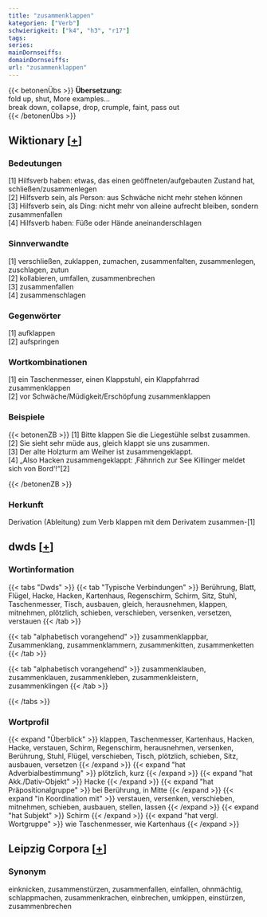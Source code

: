 ```yaml
---
title: "zusammenklappen"
kategorien: ["Verb"]
schwierigkeit: ["k4", "h3", "r17"]
tags:
series:
mainDornseiffs:
domainDornseiffs:
url: "zusammenklappen"
---
```


{{< betonenÜbs >}}
**Übersetzung:**  
fold up, shut, More examples...  
break down, collapse, drop, crumple, faint, pass out  
{{< /betonenÜbs >}}

## Wiktionary [[+](https://de.wiktionary.org/wiki/zusammenklappen)]

### Bedeutungen
[1] Hilfsverb haben: etwas, das einen geöffneten/aufgebauten Zustand hat, schließen/zusammenlegen  
[2] Hilfsverb sein, als Person: aus Schwäche nicht mehr stehen können  
[3] Hilfsverb sein, als Ding: nicht mehr von alleine aufrecht bleiben, sondern zusammenfallen  
[4] Hilfsverb haben: Füße oder Hände aneinanderschlagen  

### Sinnverwandte
[1] verschließen, zuklappen, zumachen, zusammenfalten, zusammenlegen, zuschlagen, zutun  
[2] kollabieren, umfallen, zusammenbrechen  
[3] zusammenfallen  
[4] zusammenschlagen  

### Gegenwörter
[1] aufklappen  
[2] aufspringen  

### Wortkombinationen
[1] ein Taschenmesser, einen Klappstuhl, ein Klappfahrrad zusammenklappen  
[2] vor Schwäche/Müdigkeit/Erschöpfung zusammenklappen  

### Beispiele
{{< betonenZB >}}
[1] Bitte klappen Sie die Liegestühle selbst zusammen.  
[2] Sie sieht sehr müde aus, gleich klappt sie uns zusammen.  
[3] Der alte Holzturm am Weiher ist zusammengeklappt.  
[4] „Also Hacken zusammengeklappt: ‚Fähnrich zur See Killinger meldet sich von Bord‘!“[2]  

{{< /betonenZB >}}
### Herkunft
Derivation (Ableitung) zum Verb klappen mit dem Derivatem zusammen-[1]  



## dwds [[+](https://www.dwds.de/wb/zusammenklappen)]

### Wortinformation
{{< tabs "Dwds" >}}
{{< tab "Typische Verbindungen" >}}
Berührung, Blatt, Flügel, Hacke, Hacken, Kartenhaus, Regenschirm, Schirm, Sitz, Stuhl, Taschenmesser, Tisch, ausbauen, gleich, herausnehmen, klappen, mitnehmen, plötzlich, schieben, verschieben, versenken, versetzen, verstauen
{{< /tab >}}

{{< tab "alphabetisch vorangehend" >}}
zusammenklappbar, Zusammenklang, zusammenklammern, zusammenkitten, zusammenketten
{{< /tab >}}

{{< tab "alphabetisch vorangehend" >}}
zusammenklauben, zusammenklauen, zusammenkleben, zusammenkleistern, zusammenklingen
{{< /tab >}}

{{< /tabs >}}

### Wortprofil
{{< expand "Überblick" >}} klappen, Taschenmesser, Kartenhaus, Hacken, Hacke, verstauen, Schirm, Regenschirm, herausnehmen, versenken, Berührung, Stuhl, Flügel, verschieben, Tisch, plötzlich, schieben, Sitz, ausbauen, versetzen {{< /expand >}}
{{< expand "hat Adverbialbestimmung" >}} plötzlich, kurz {{< /expand >}}
{{< expand "hat Akk./Dativ-Objekt" >}} Hacke {{< /expand >}}
{{< expand "hat Präpositionalgruppe" >}} bei Berührung, in Mitte {{< /expand >}}
{{< expand "in Koordination mit" >}} verstauen, versenken, verschieben, mitnehmen, schieben, ausbauen, stellen, lassen {{< /expand >}}
{{< expand "hat Subjekt" >}} Schirm {{< /expand >}}
{{< expand "hat vergl. Wortgruppe" >}} wie Taschenmesser, wie Kartenhaus {{< /expand >}}

## Leipzig Corpora [[+](https://corpora.uni-leipzig.de/en/res?word=zusammenklappen&corpusId=deu_newscrawl-public_2018)]


### Synonym
einknicken, zusammenstürzen, zusammenfallen, einfallen, ohnmächtig, schlappmachen, zusammenkrachen, einbrechen, umkippen, einstürzen, zusammenbrechen

